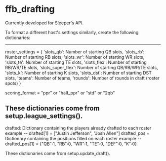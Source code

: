 # ffb_drafting

Currently developed for Sleeper's API.

To format a different host's settings similarly, create the following dictionaries:

-----
roster_settings = {
    'slots_qb': Number of starting QB slots,
    'slots_rb': Number of starting RB slots,
    'slots_wr': Number of starting WR slots,
    'slots_te': Number of starting TE slots,
    'slots_flex': Number of starting RB/WR/TE slots,
    'slots_super_flex': Number of starting QB/RB/WR/TE slots,
    'slots_k': Number of starting K slots,
    'slots_dst': Number of starting DST slots,
    'teams': Number of teams,
    'rounds': Number of rounds in draft (roster spots)
}

scoring_format = "ppr" or "half_ppr" or "std" or "2qb"

These dictionaries come from setup.league_settings().
-----
drafted: Dictionary containing the players already drafted to each roster
    example -- drafted[1] = ["Justin Jefferson", "Josh Allen"]
drafted_pos = Dictionary containing the positions filled on each roster
    example -- drafted_pos[1] = {"QB":1, "RB":0, "WR":1, "TE":0, "DEF":0, "K":0}

These dictionaries come from setup.update_draft().


